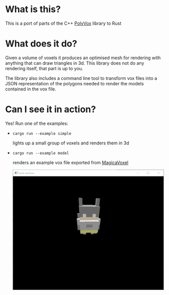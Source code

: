 What is this?
=============

This is a port of parts of the C++ [PolyVox](http://www.volumesoffun.com/polyvox-about/) library to Rust

What does it do?
================

Given a volume of voxels it produces an optimised mesh for rendering with anything that can draw triangles in 3d.
This library does not do any rendering itself, that part is up to you.

The library also includes a command line tool to transform vox files into a JSON representation of the polygons needed to render the models contained in the vox file.
 
Can I see it in action?
=======================

Yes! Run one of the examples:

* ```cargo run --example simple```
    
    lights up a small group of voxels and renders them in 3d
     
* ```cargo run --example model```

    renders an example vox file exported from [MagicaVoxel](https://ephtracy.github.io/)
    
    ![example image](img/model.png)